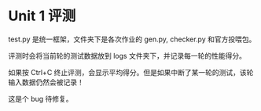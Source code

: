 # Unit 1 评测

test.py 是统一框架，文件夹下是各次作业的 gen.py, checker.py 和官方投喂包。

评测时会将当前轮的测试数据放到 logs 文件夹下，并记录每一轮的性能得分。

如果按 Ctrl+C 终止评测，会显示平均得分。但是如果中断了某一轮的测试，该轮输入数据仍然会被记录！

这是个 bug 待修复。
